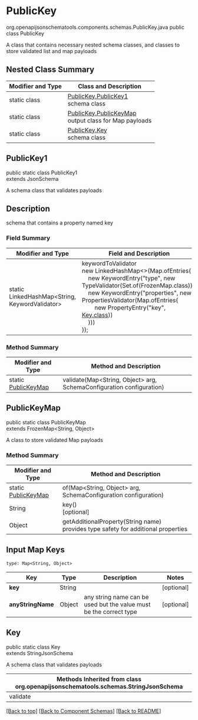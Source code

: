 # PublicKey
org.openapijsonschematools.components.schemas.PublicKey.java
public class PublicKey

A class that contains necessary nested schema classes, and classes to store validated list and map payloads

## Nested Class Summary
| Modifier and Type | Class and Description |
| ----------------- | ---------------------- |
| static class | [PublicKey.PublicKey1](#publickey1)<br> schema class |
| static class | [PublicKey.PublicKeyMap](#publickeymap)<br> output class for Map payloads |
| static class | [PublicKey.Key](#key)<br> schema class |

## PublicKey1
public static class PublicKey1<br>
extends JsonSchema

A schema class that validates payloads

## Description
schema that contains a property named key
### Field Summary
| Modifier and Type | Field and Description |
| ----------------- | ---------------------- |
| static LinkedHashMap<String, KeywordValidator> |keywordToValidator<br/>new LinkedHashMap<>(Map.ofEntries(<br/>&nbsp;&nbsp;&nbsp;&nbsp;new KeywordEntry("type", new TypeValidator(Set.of(FrozenMap.class))),<br>&nbsp;&nbsp;&nbsp;&nbsp;new KeywordEntry("properties", new PropertiesValidator(Map.ofEntries(<br>&nbsp;&nbsp;&nbsp;&nbsp;&nbsp;&nbsp;&nbsp;&nbsp;new PropertyEntry("key", [Key.class](#key)))<br>&nbsp;&nbsp;&nbsp;&nbsp;)))<br>)); |

### Method Summary
| Modifier and Type | Method and Description |
| ----------------- | ---------------------- |
| static [PublicKeyMap](#publickeymap) | validate(Map<String, Object> arg, SchemaConfiguration configuration) |

## PublicKeyMap
public static class PublicKeyMap<br>
extends FrozenMap<String, Object>

A class to store validated Map payloads

### Method Summary
| Modifier and Type | Method and Description |
| ----------------- | ---------------------- |
| static [PublicKeyMap](#publickeymap) | of(Map<String, Object> arg, SchemaConfiguration configuration) |
| String | key()<br>[optional] |
| Object | getAdditionalProperty(String name)<br>provides type safety for additional properties |

## Input Map Keys
```
type: Map<String, Object>
```
| Key | Type |  Description | Notes |
| --- | ---- | ------------ | ----- |
| **key** | String |  | [optional] |
| **anyStringName** | Object | any string name can be used but the value must be the correct type | [optional] |

## Key
public static class Key<br>
extends StringJsonSchema

A schema class that validates payloads

| Methods Inherited from class org.openapijsonschematools.schemas.StringJsonSchema |
| ------------------------------------------------------------------ |
| validate                                                           |

[[Back to top]](#top) [[Back to Component Schemas]](../../../README.md#Component-Schemas) [[Back to README]](../../../README.md)
